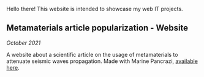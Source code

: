 Hello there!
This website is intended to showcase my web IT projects.

## Metamaterials article popularization - Website
_October 2021_

A website about a scientific article on the usage of metamaterials to attenuate seismic waves propagation. Made with Marine Pancrazi, [available here](./earthquake/).
